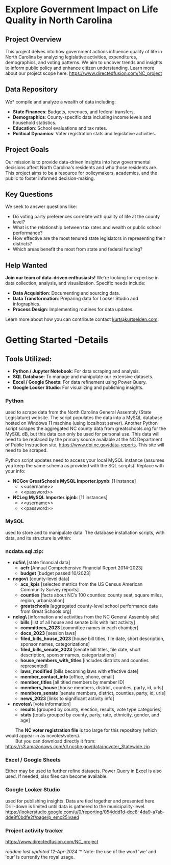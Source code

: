 # Explore Government Impact on Life Quality in North Carolina

## Project Overview
This project delves into how government actions influence quality of life in North Carolina by analyzing legislative activities, expenditures, demographics, and voting patterns. We aim to uncover trends and insights to inform public policy and enhance citizen understanding. Learn more about our project scope here: <https://www.directedfusion.com/NC_project>

## Data Repository
We* compile and analyze a wealth of data including:
- **State Finances**: Budgets, revenues, and federal transfers.
- **Demographics**: County-specific data including income levels and household statistics.
- **Education**: School evaluations and tax rates.
- **Political Dynamics**: Voter registration stats and legislative activities.

## Project Goals
Our mission is to provide data-driven insights into how governmental decisions affect North Carolina's residents and who those residents are. This project aims to be a resource for policymakers, academics, and the public to foster informed decision-making.

## Key Questions
We seek to answer questions like:
- Do voting party preferences correlate with quality of life at the county level?
- What is the relationship between tax rates and wealth or public school performance?
- How effective are the most tenured state legislators in representing their districts?
- Which areas benefit the most from state and federal funding?

## Help Wanted
**Join our team of data-driven enthusiasts!** We're looking for expertise in data collection, analysis, and visualization. Specific needs include:
- **Data Acquisition**: Documenting and sourcing data.
- **Data Transformation**: Preparing data for Looker Studio and infographics.
- **Process Design**: Implementing routines for data updates.

Learn more about how you can contribute contact kurt@kurtselden.com.

# Getting Started -Details

## Tools Utilized:
- **Python / Jupyter Notebook**: For data scraping and analysis.
- **SQL Database**: To manage and manipulate our extensive datasets.
- **Excel / Google Sheets**: For data refinement using Power Query.
- **Google Looker Studio**: For visualizing and publishing insights.

### Python
used to scrape data from the North Carolina General Assembly (State Legislature) website. The script populates the data into a MySQL database hosted on Windows 11 machine (using localhost server). Another Python script scrapes the aggregated NC county data from greatschools.org for the MySQL dB, but this data can only be used for personal use. This data will need to be replaced by the primary source available at the NC Department of Public Instruction site, <https://www.dpi.nc.gov/data-reports>. This site will need to be scraped.

Python script updates need to access your local MySQL instance (assumes you keep the same schema as provided with the SQL scripts). Replace with your info:

- **NCGov GreatSchools MySQL Importer.ipynb**: \[1 instance\]
  - &lt;<username&gt;>
  - &lt;<password&gt;>
- **NCLeg MySQL Importer.ipjnb**: \[11 instances\]
  - &lt;<username&gt;>
  - &lt;<password&gt;>

### MySQL
used to store and to manipulate data. The database installation scripts, with data, and its structure is within:
### ncdata.sql.zip:
- **ncfin\\** \[state financial data\]
  - **acfr** \[Annual Comprehensive Financial Report 2014-2023\]
  - **budget** \[budget passed 10/2023\]
- **ncgov\\** \[county-level data\]
  - **acs_kpis** \[selected metrics from the US Census American Community Survey reports\]
  - **counties** \[facts about NC’s 100 counties: county seat, square miles, region, urbanization\]
  - **greatschools** \[aggregated county-level school performance data from Great Schools.org\]
- **ncleg\\** \[information and activities from the NC General Assembly site\]
  - **bills** \[list of all house and senate bills with last activity\]
  - **committees_2023** \[committee names in each chamber\]
  - **docs_2023** \[session laws\]
  - **filed_bills_house_2023** \[house bill titles, file date, short description, sponsor names, categorizations\]
  - **filed_bills_senate_2023** \[senate bill titles, file date, short description, sponsor names, categorizations\]
  - **house_members_with_titles** \[includes districts and counties represented\]
  - **laws_modified** \[bills becoming laws with effective date\]
  - **member_contact_info** \[office, phone, email\]
  - **member_titles** \[all titled members by member ID\]
  - **members_house** \[house members, district, counties, party, id, urls\]
  - **members_senate** \[senate members, district, counties, party, id, urls\]
  - **news_2023** \[links to significant activity info\]
- **ncvotes\\** \[vote information\]
  - **results** \[grouped by county, election, results, vote type categories\]
  - **stats** \[totals grouped by county, party, rate, ethnicity, gender, and age\]

&nbsp;&nbsp;&nbsp;&nbsp;&nbsp;&nbsp;&nbsp; The **NC voter registration file** is too large for this repository (which would appear in as ncvotes\\voters).  
&nbsp;&nbsp;&nbsp;&nbsp;&nbsp;&nbsp;&nbsp; But you can download directly it from: <https://s3.amazonaws.com/dl.ncsbe.gov/data/ncvoter_Statewide.zip>

### Excel / Google Sheets 
Either may be used to further refine datasets. Power Query in Excel is also used. If needed, xlsx files can become available.

### Google Looker Studio
used for publishing insights. Data are tied together and presented here. Drill-down is limited until data is gathered to the municipality-level. <https://lookerstudio.google.com/u/0/reporting/054ddd1d-dcc8-4da9-a7ab-dde8f0bdfe2f/page/p_emc25ivaed>

### Project activity tracker
<https://www.directedfusion.com/NC_project>

*readme last updated 12-Apr-2024*
'* Note: the use of the word 'we' and 'our' is currently the royal usage.
